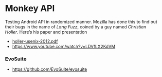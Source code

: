 # Monkey API

Testing Android API in randomized manner. Mozilla has done this to find out their bugs in the name of _Lang Fuzz_, coined by a guy named *Christian Holler*. Here’s his paper and presentation

- [holler-usenix-2012.pdf](https://www.st.cs.uni-saarland.de/publications/files/holler-usenix-2012.pdf)
- <https://www.youtube.com/watch?v=LDVfLX2KdVM>

### EvoSuite
- https://github.com/EvoSuite/evosuite

